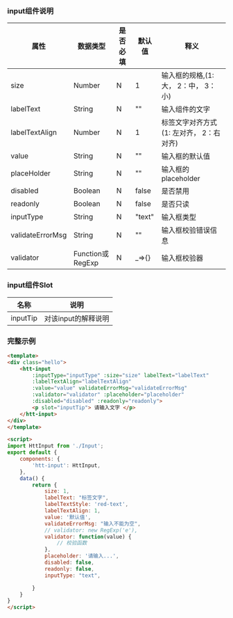 ### input组件说明

| 属性             | 数据类型         | 是否必填 | 默认值 | 释义                                 |
| ---------------- | ---------------- | -------- | ------ | ------------------------------------ |
| size             | Number           | N        | 1      | 输入框的规格,(1: 大， 2：中， 3：小) |
| labelText        | String           | N        | ""     | 输入组件的文字                       |
| labelTextAlign   | Number           | N        | 1      | 标签文字对齐方式(1: 左对齐， 2：右对齐) |
| value            | String           | N        | ""     | 输入框的默认值                       |
| placeHolder      | String           | N        | ""     | 输入框的placeholder                  |
| disabled         | Boolean          | N        | false  | 是否禁用                             |
| readonly         | Boolean          | N        | false  | 是否只读                             |
| inputType        | String           | N        | "text" | 输入框类型                           |
| validateErrorMsg | String           | N        | ""     | 输入框校验错误信息                   |
| validator        | Function或RegExp | N        | _=>{}  | 输入框校验器                         |

### input组件Slot

| 名称     | 说明                |
| -------- | ------------------- |
| inputTip | 对该input的解释说明 |

### 完整示例

```html
<template>
<div class="hello">
    <htt-input
        :inputType="inputType" :size="size" labelText="labelText"
        :labelTextAlign="labelTextAlign"
        :value="value" validateErrorMsg="validateErrorMsg"
        :validator="validator" :placeholder="placeholder"
        :disabled="disabled" :readonly="readonly">
        <p slot="inputTip">	请输入文字 </p>
    </htt-input>
</div>
</template>

<script>
import HttInput from './Input';
export default {
    components: {
        'htt-input': HttInput,
    },
    data() {
        return {
            size: 1,
            labelText: "标签文字",
            labelTextStyle: 'red-text',
            labelTextAlign: 1,
            value: '默认值',
            validateErrorMsg: "输入不能为空",
            // validator: new RegExp('e'),
            validator: function(value) {
                // 校验函数
            },
            placeholder: '请输入...',
            disabled: false,
            readonly: false,
            inputType: "text",

        }
    }
}
</script>
```